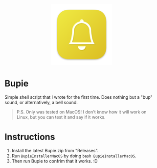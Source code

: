 <p align="center">
<img src="assets/Bupie.PNG" alt="Logo" width="200" height="200">
</p>

# Bupie
Simple shell script that I wrote for the first time. Does nothing but a "bup" sound, or alternatively, a bell sound.
> P.S. Only was tested on MacOS! I don't know how it will work on Linux, but you can test it and say if it works.

# Instructions
1. Install the latest Bupie.zip from "Releases".
2. Run `BupieInstallerMacOS` by doing `bash BupieInstallerMacOS`.
3. Then run Bupie to confrim that it works. :D
